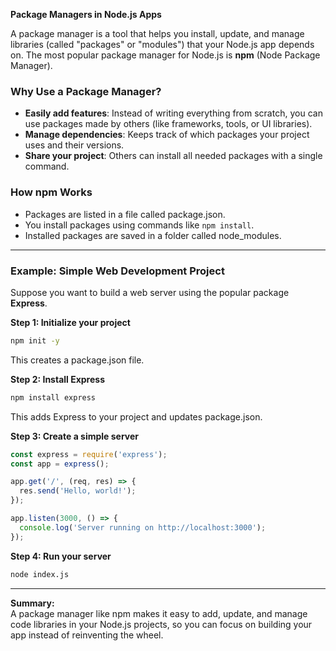 **Package Managers in Node.js Apps**

A package manager is a tool that helps you install, update, and manage libraries (called "packages" or "modules") that your Node.js app depends on. The most popular package manager for Node.js is **npm** (Node Package Manager).

### Why Use a Package Manager?
- **Easily add features**: Instead of writing everything from scratch, you can use packages made by others (like frameworks, tools, or UI libraries).
- **Manage dependencies**: Keeps track of which packages your project uses and their versions.
- **Share your project**: Others can install all needed packages with a single command.

### How npm Works
- Packages are listed in a file called package.json.
- You install packages using commands like `npm install`.
- Installed packages are saved in a folder called node_modules.

---

### Example: Simple Web Development Project

Suppose you want to build a web server using the popular package **Express**.

**Step 1: Initialize your project**
```bash
npm init -y
```
This creates a package.json file.

**Step 2: Install Express**
```bash
npm install express
```
This adds Express to your project and updates package.json.

**Step 3: Create a simple server**
```javascript
const express = require('express');
const app = express();

app.get('/', (req, res) => {
  res.send('Hello, world!');
});

app.listen(3000, () => {
  console.log('Server running on http://localhost:3000');
});
```

**Step 4: Run your server**
```bash
node index.js
```

---

**Summary:**  
A package manager like npm makes it easy to add, update, and manage code libraries in your Node.js projects, so you can focus on building your app instead of reinventing the wheel.